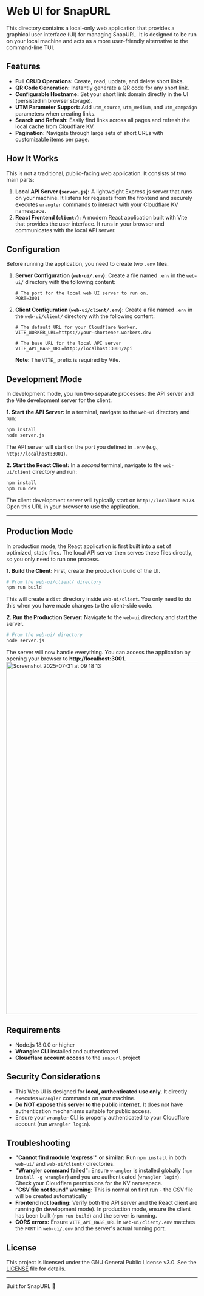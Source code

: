 # Web UI for SnapURL

This directory contains a local-only web application that provides a graphical user interface (UI) for managing SnapURL. It is designed to be run on your local machine and acts as a more user-friendly alternative to the command-line TUI.

## Features

-   **Full CRUD Operations:** Create, read, update, and delete short links.
-   **QR Code Generation:** Instantly generate a QR code for any short link.
-   **Configurable Hostname:** Set your short link domain directly in the UI (persisted in browser storage).
-   **UTM Parameter Support:** Add `utm_source`, `utm_medium`, and `utm_campaign` parameters when creating links.
-   **Search and Refresh:** Easily find links across all pages and refresh the local cache from Cloudflare KV.
-   **Pagination:** Navigate through large sets of short URLs with customizable items per page.

## How It Works

This is not a traditional, public-facing web application. It consists of two main parts:

1.  **Local API Server (`server.js`):** A lightweight Express.js server that runs on your machine. It listens for requests from the frontend and securely executes `wrangler` commands to interact with your Cloudflare KV namespace.
2.  **React Frontend (`client/`):** A modern React application built with Vite that provides the user interface. It runs in your browser and communicates with the local API server.

## Configuration

Before running the application, you need to create two `.env` files.

1.  **Server Configuration (`web-ui/.env`):**
    Create a file named `.env` in the `web-ui/` directory with the following content:
    ```
    # The port for the local web UI server to run on.
    PORT=3001
    ```

2.  **Client Configuration (`web-ui/client/.env`):**
    Create a file named `.env` in the `web-ui/client/` directory with the following content:
    ```
    # The default URL for your Cloudflare Worker.
    VITE_WORKER_URL=https://your-shortener.workers.dev

    # The base URL for the local API server
    VITE_API_BASE_URL=http://localhost:3001/api
    ```
    **Note:** The `VITE_` prefix is required by Vite.

## Development Mode

In development mode, you run two separate processes: the API server and the Vite development server for the client.

**1. Start the API Server:**
In a terminal, navigate to the `web-ui` directory and run:
```bash
npm install
node server.js
```
The API server will start on the port you defined in `.env` (e.g., `http://localhost:3001`).

**2. Start the React Client:**
In a *second* terminal, navigate to the `web-ui/client` directory and run:
```bash
npm install
npm run dev
```
The client development server will typically start on `http://localhost:5173`. Open this URL in your browser to use the application.

---

## Production Mode

In production mode, the React application is first built into a set of optimized, static files. The local API server then serves these files directly, so you only need to run one process.

**1. Build the Client:**
First, create the production build of the UI.
```bash
# From the web-ui/client/ directory
npm run build
```
This will create a `dist` directory inside `web-ui/client`. You only need to do this when you have made changes to the client-side code.

**2. Run the Production Server:**
Navigate to the `web-ui` directory and start the server.
```bash
# From the web-ui/ directory
node server.js
```
The server will now handle everything. You can access the application by opening your browser to **http://localhost:3001**.
<img width="1049" height="927" alt="Screenshot 2025-07-31 at 09 18 13" src="https://github.com/user-attachments/assets/fc8cfb81-3158-47e6-9f3b-c95bbad2037f" />


## Requirements

-   Node.js 18.0.0 or higher
-   **Wrangler CLI** installed and authenticated
-   **Cloudflare account access** to the `snapurl` project

## Security Considerations

-   This Web UI is designed for **local, authenticated use only**. It directly executes `wrangler` commands on your machine.
-   **Do NOT expose this server to the public internet.** It does not have authentication mechanisms suitable for public access.
-   Ensure your `wrangler` CLI is properly authenticated to your Cloudflare account (run `wrangler login`).

## Troubleshooting

-   **"Cannot find module 'express'" or similar:** Run `npm install` in both `web-ui/` and `web-ui/client/` directories.
-   **"Wrangler command failed":** Ensure `wrangler` is installed globally (`npm install -g wrangler`) and you are authenticated (`wrangler login`). Check your Cloudflare permissions for the KV namespace.
-   **"CSV file not found" warning:** This is normal on first run - the CSV file will be created automatically
-   **Frontend not loading:** Verify both the API server and the React client are running (in development mode). In production mode, ensure the client has been built (`npm run build`) and the server is running.
-   **CORS errors:** Ensure `VITE_API_BASE_URL` in `web-ui/client/.env` matches the `PORT` in `web-ui/.env` and the server's actual running port.

## License

This project is licensed under the GNU General Public License v3.0. See the [LICENSE](https://www.google.com/search?q=LICENSE) file for details.

---

Built for SnapURL 🔗